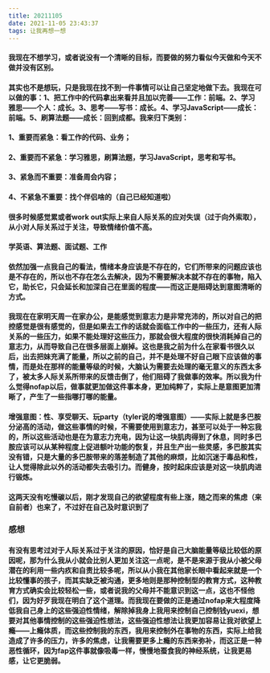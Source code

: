 ```yaml
---
title: 20211105
date: 2021-11-05 23:43:37
tags: 让我再想一想
---
```

#### 我现在不想学习，或者说没有一个清晰的目标，而要做的努力看似今天做和今天不做并没有区别。
#### 其实也不是想玩，只是我现在找不到一件事情可以让自己坚定地做下去。我现在可以做的事：1、把工作中的代码拿出来看并且加以完善——工作：前端。2、学习雅思——个人：成长。3、思考——写书：成长。4、学习JavaScript——成长：前端。5、刷算法题——成长：回到成都。我来归下类别：
#### 1、重要而紧急：看工作的代码、业务；
#### 2、重要而不紧急：学习雅思，刷算法题，学习JavaScript，思考和写书。
#### 3、紧急而不重要：准备周会内容；
#### 4、不紧急不重要：找个伴侣啥的（自己已经知道啦）

#### 很多时候感觉累或者work out实际上来自人际关系的应对失误（过于向外索取），从小对人际关系过于关注，导致情绪价值不高。
#### 学英语、算法题、面试题、工作
#### 依然加强一点我自己的看法，情绪本身应该是不存在的，它们所带来的问题应该也是不存在的，所以也不存在怎么去解决，因为不需要解决本就不存在的事物，陷入它，助长它，只会延长和加深自己在里面的程度——而这正是阻碍达到意图清晰的方式。
#### 我现在在家明天周一在家办公，是能感觉到意志力是非常充沛的，所以对自己的把控感觉是很有感觉的，但是如果去工作的话就会面临工作中的一些压力，还有人际关系的一些压力，如果不能处理好这些压力，那就会很大程度的很快消耗掉自己的意志力，从而导致自己在很多层面上崩掉。这也是我之前为什么在家看书很久以后，出去把妹充满了能量，所以之前的自己，并不是处理不好自己眼下应该做的事情，而是处在那样的能量等级的时候，大脑认为需要去处理的毫无意义的东西太多了，被太多人际关系所带来的反馈击倒了，他们阻碍了我做事的效率。所以我为什么觉得nofap以后，做事就更加做这件事本身，更加纯粹了，实际上是意图更加清晰了，产生了一些指哪打哪的能量。
#### 增强意图：性、享受聊天、玩party（tyler说的增强意图）——实际上就是多巴胺分泌高的活动，做这些事情的时候，不需要使用到意志力，甚至可以处于一种忘我的，所以这些活动也是在为意志力充电，因为让这一块肌肉得到了休息，同时多巴胺应该可以从某种程度上促进额叶功能的恢复，并且生产出一些灵感，多巴胺其实没有错，只是大量的多巴胺带来的落差制造了其他的麻烦，比如沉迷于毒品和性，让人觉得除此以外的活动都失去吸引力。而健身，按时起床应该是对这一块肌肉进行锻炼。
#### 这两天没有吃慢碳以后，刚才发现自己的欲望程度有些上涨，随之而来的焦虑（来自前者）也来了，不过好在自己及时意识到了
### 感想
#### 有没有思考过对于人际关系过于关注的原因，恰好是自己大脑能量等级比较低的原因呢，那为什么我从小就会比别人更加关注这一点呢，是不是来源于我从小被父母潜在的利用一些内疚和自责比较多呢，所以从小我在其他家长眼中看起来就是一个比较懂事的孩子，而其实缺乏被沟通，更多地则是那种控制型的教育方式，这种教育方式确实会比较轻松一些，或者说我的父母并不能意识到这一点，这也不怪他们，因为好歹我现在明白了这个道理。而我现在要做的正是通过nofap来大程度降低我自己身上的这些强迫性情绪，解除掉我身上我用来控制自己控制钱yuexi，想要对其他事情控制的这些强迫性想法，这些强迫性想法让我更加容易让我对欲望上瘾——上瘾体质，而这些控制我的东西，我用来控制外在事物的东西，实际上给我造成了许多的压力，许多的焦虑，让我需要更多上瘾的东西来弥补，而这正是一种恶性循环，因为fap这件事就像吸毒一样，慢慢地蚕食我的神经系统，让我更易感，让它更脆弱。